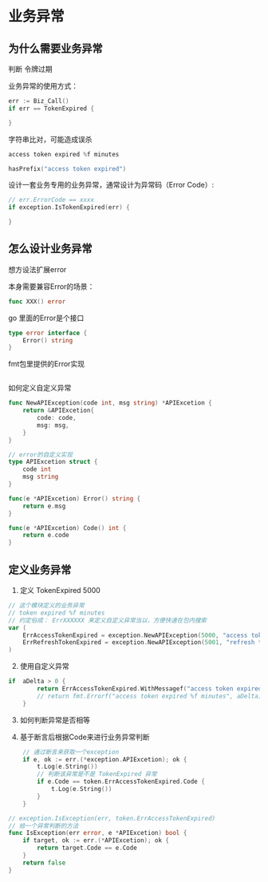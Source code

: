 # 业务异常

## 为什么需要业务异常

判断 令牌过期

业务异常的使用方式：
```go
err := Biz_Call()
if err == TokenExpired {

}
```

字符串比对，可能造成误杀
```go
access token expired %f minutes

hasPrefix("access token expired")
```

设计一套业务专用的业务异常，通常设计为异常码（Error Code）:
```go
// err.ErrorCode == xxxx 
if exception.IsTokenExpired(err) {

}
```

## 怎么设计业务异常

想方设法扩展error

本身需要兼容Error的场景：
```go
func XXX() error 
```

go 里面的Error是个接口
```go
type error interface {
    Error() string
}
```

fmt包里提供的Error实现
```go

```

如何定义自定义异常
```go
func NewAPIException(code int, msg string) *APIExcetion {
	return &APIExcetion{
		code: code,
		msg: msg,
	}
}

// error的自定义实现
type APIExcetion struct {
	code int
	msg string
}

func(e *APIExcetion) Error() string {
	return e.msg
}

func(e *APIExcetion) Code() int {
	return e.code
}
```

## 定义业务异常

1. 定义 TokenExpired 5000

```go
// 这个模块定义的业务异常
// token expired %f minutes
// 约定俗成： ErrXXXXXX 来定义自定义异常当以，方便快速在包内搜索
var (
	ErrAccessTokenExpired = exception.NewAPIException(5000, "access token expired")
	ErrRefreshTokenExpired = exception.NewAPIException(5001, "refresh token expired")
)
```

2. 使用自定义异常
```go
if  aDelta > 0 {
		return ErrAccessTokenExpired.WithMessagef("access token expired %f minutes", aDelta)
		// return fmt.Errorf("access token expired %f minutes", aDelta)
	}
```

3. 如何判断异常是否相等

1. 基于断言后根据Code来进行业务异常判断
```go
	// 通过断言来获取一个exception
	if e, ok := err.(*exception.APIExcetion); ok {
		t.Log(e.String())
		// 判断该异常是不是 TokenExpired 异常
		if e.Code == token.ErrAccessTokenExpired.Code {
			t.Log(e.String())
		}
	}
```

```go
// exception.IsException(err, token.ErrAccessTokenExpired)
// 给一个异常判断的方法
func IsException(err error, e *APIExcetion) bool {
	if target, ok := err.(*APIExcetion); ok {
		return target.Code == e.Code
	}
	return false
}
```